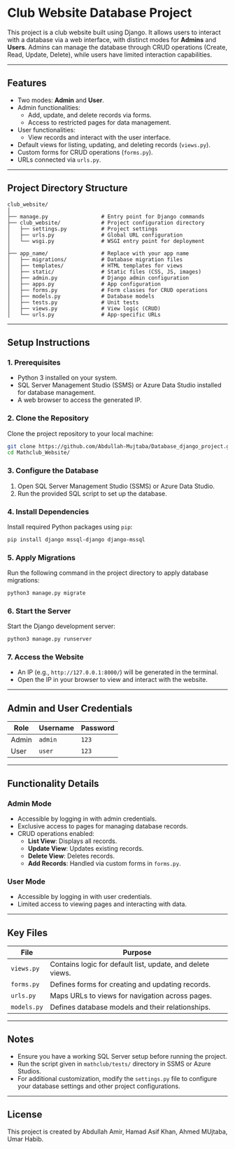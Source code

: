 # Club Website Database Project

This project is a club website built using Django. It allows users to interact with a database via a web interface, with distinct modes for **Admins** and **Users**. Admins can manage the database through CRUD operations (Create, Read, Update, Delete), while users have limited interaction capabilities.

---

## Features
- Two modes: **Admin** and **User**.
- Admin functionalities:
  - Add, update, and delete records via forms.
  - Access to restricted pages for data management.
- User functionalities:
  - View records and interact with the user interface.
- Default views for listing, updating, and deleting records (`views.py`).
- Custom forms for CRUD operations (`forms.py`).
- URLs connected via `urls.py`.

---

## Project Directory Structure
```
club_website/
│
├── manage.py                 # Entry point for Django commands
├── club_website/             # Project configuration directory
│   ├── settings.py           # Project settings
│   ├── urls.py               # Global URL configuration
│   └── wsgi.py               # WSGI entry point for deployment
│
├── app_name/                 # Replace with your app name
│   ├── migrations/           # Database migration files
│   ├── templates/            # HTML templates for views
│   ├── static/               # Static files (CSS, JS, images)
│   ├── admin.py              # Django admin configuration
│   ├── apps.py               # App configuration
│   ├── forms.py              # Form classes for CRUD operations
│   ├── models.py             # Database models
│   ├── tests.py              # Unit tests
│   ├── views.py              # View logic (CRUD)
│   └── urls.py               # App-specific URLs
```

---

## Setup Instructions

### 1. Prerequisites
- Python 3 installed on your system.
- SQL Server Management Studio (SSMS) or Azure Data Studio installed for database management.
- A web browser to access the generated IP.

### 2. Clone the Repository
Clone the project repository to your local machine:
```bash
git clone https://github.com/Abdullah-Mujtaba/Database_django_project.git
cd Mathclub_Website/
```

### 3. Configure the Database
1. Open SQL Server Management Studio (SSMS) or Azure Data Studio.
2. Run the provided SQL script to set up the database.

### 4. Install Dependencies
Install required Python packages using `pip`:
```bash
pip install django mssql-django django-mssql
```

### 5. Apply Migrations
Run the following command in the project directory to apply database migrations:
```bash
python3 manage.py migrate
```

### 6. Start the Server
Start the Django development server:
```bash
python3 manage.py runserver
```

### 7. Access the Website
- An IP (e.g., `http://127.0.0.1:8000/`) will be generated in the terminal.
- Open the IP in your browser to view and interact with the website.

---

## Admin and User Credentials

| **Role** | **Username** | **Password** |
|----------|--------------|--------------|
| Admin    | `admin`      | `123`        |
| User     | `user`       | `123`        |

---

## Functionality Details

### Admin Mode
- Accessible by logging in with admin credentials.
- Exclusive access to pages for managing database records.
- CRUD operations enabled:
  - **List View**: Displays all records.
  - **Update View**: Updates existing records.
  - **Delete View**: Deletes records.
  - **Add Records**: Handled via custom forms in `forms.py`.

### User Mode
- Accessible by logging in with user credentials.
- Limited access to viewing pages and interacting with data.

---

## Key Files

| **File**       | **Purpose**                                                                               |
|-----------------|-------------------------------------------------------------------------------------------|
| `views.py`      | Contains logic for default list, update, and delete views.                               |
| `forms.py`      | Defines forms for creating and updating records.                                         |
| `urls.py`       | Maps URLs to views for navigation across pages.                                          |
| `models.py`     | Defines database models and their relationships.                                         |

---

## Notes
- Ensure you have a working SQL Server setup before running the project.
- Run the script given in `mathclub/tests/` directory in SSMS or Azure Studios. 
- For additional customization, modify the `settings.py` file to configure your database settings and other project configurations.

---

## License
This project is created by Abdullah Amir, Hamad Asif Khan, Ahmed MUjtaba, Umar Habib.
